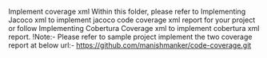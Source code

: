 Implement coverage xml
Within this folder, please refer to Implementing Jacoco xml to implement jacoco code coverage xml report for your project or follow Implementing Cobertura Coverage xml to implement cobertura xml report.
!Note:-
Please refer to sample project implement the two coverage report at below url:-
https://github.com/manishmanker/code-coverage.git
